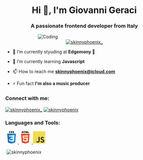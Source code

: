 
<h1 align="center">Hi 👋, I'm Giovanni Geraci</h1>
<h3 align="center">A passionate frontend developer from Italy</h3>
<img align="right" alt="Coding" width="400" src="https://media.giphy.com/media/iIqmM5tTjmpOB9mpbn/giphy.gif">

<p align="center"> <a href="https://twitter.com/skinnyphoenix_" target="blank"><img src="https://img.shields.io/twitter/follow/skinnyphoenix_?logo=twitter&style=for-the-badge" alt="skinnyphoenix_" /></a> </p>

- 🔭 I’m currently styuding at **Edgemony 💎**

- 🌱 I’m currently learning **Javascript**

- 📫 How to reach me **skinnyphoenix@icloud.com**

- ⚡ Fun fact **I'm also a music producer**

<h3 align="left">Connect with me:</h3>
<p align="left">
<a href="https://twitter.com/skinnyphoenix_" target="blank"><img align="center" src="https://raw.githubusercontent.com/rahuldkjain/github-profile-readme-generator/master/src/images/icons/Social/twitter.svg" alt="skinnyphoenix_" height="30" width="40" /></a>
<a href="https://instagram.com/skinnyphoenix" target="blank"><img align="center" src="https://raw.githubusercontent.com/rahuldkjain/github-profile-readme-generator/master/src/images/icons/Social/instagram.svg" alt="skinnyphoenix" height="30" width="40" /></a>
</p>

<h3 align="left">Languages and Tools:</h3>
<p align="left"> <a href="https://www.w3schools.com/css/" target="_blank" rel="noreferrer"> <img src="https://raw.githubusercontent.com/devicons/devicon/master/icons/css3/css3-original-wordmark.svg" alt="css3" width="40" height="40"/> </a> <a href="https://www.w3.org/html/" target="_blank" rel="noreferrer"> <img src="https://raw.githubusercontent.com/devicons/devicon/master/icons/html5/html5-original-wordmark.svg" alt="html5" width="40" height="40"/> </a> <a href="https://developer.mozilla.org/en-US/docs/Web/JavaScript" target="_blank" rel="noreferrer"> <img src="https://raw.githubusercontent.com/devicons/devicon/master/icons/javascript/javascript-original.svg" alt="javascript" width="40" height="40"/> </a> </p>

<p>&nbsp;<img align="center" src="https://github-readme-stats.vercel.app/api?username=skinnyphoenix&show_icons=true&locale=en" alt="skinnyphoenix" /></p>


